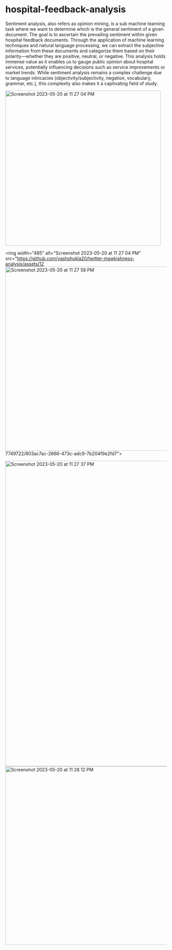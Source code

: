 # hospital-feedback-analysis

Sentiment analysis, also refers as opinion mining, is a sub machine learning task where we want to determine which is the general sentiment of a given document. 
The goal is to ascertain the prevailing sentiment within given hospital feedback documents. Through the application of machine learning techniques and natural language processing, we can extract the subjective information from these documents and categorize them based on their polarity—whether they are positive, neutral, or negative. This analysis holds immense value as it enables us to gauge public opinion about hospital services, potentially influencing decisions such as service improvements or market trends. While sentiment analysis remains a complex challenge due to language intricacies (objectivity/subjectivity, negation, vocabulary, grammar, etc.), this complexity also makes it a captivating field of study.


<img width="485" alt="Screenshot 2023-05-20 at 11 27 04 PM">

<img width="485" alt="Screenshot 2023-05-20 at 11 27 04 PM" src="https://github.com/yashshukla20/twitter-mawkishness-analysis/assets/12<img width="576" alt="Screenshot 2023-05-20 at 11 27 58 PM" src="https://github.com/yashshukla20/twitter-mawkishness-analysis/assets/127749722/6039e855-161f-49a6-8769-a699033b285e">
7749722/803ac7ac-2666-473c-adc9-7b204f9e2fd7">

<img width="955" alt="Screenshot 2023-05-20 at 11 27 37 PM" src="https://github.com/yashshukla20/twitter-mawkishness-analysis/assets/127749722/ab9062f4-66dd-47db-9a2a-4eda965fb712">

<img width="558" alt="Screenshot 2023-05-20 at 11 28 12 PM" src="https://github.com/yashshukla20/twitter-mawkishness-analysis/assets/127749722/75f5239d-7a01-412b-80fe-cc888af463b6">
